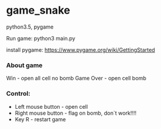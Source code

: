 # game_snake

python3.5, pygame

Run game:
python3 main.py

install pygame:
https://www.pygame.org/wiki/GettingStarted

### About game
Win - open all cell no bomb
Game Over - open cell bomb

### Control:
- Left mouse button - open cell
- Right mouse button - flag on bomb, don`t work!!!!
- Key R - restart game 

